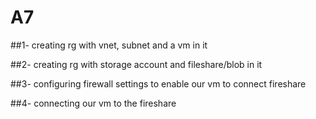 # A7
##1- creating rg with vnet, subnet and a vm in it

##2- creating rg with storage account and fileshare/blob in it

##3- configuring firewall settings to enable our vm to connect fireshare

##4- connecting our vm to the fireshare

